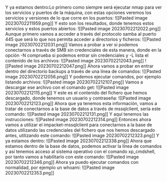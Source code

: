 Y ya estamos dentro:Lo primero como siempre será ejecutar nmap para ver los servicios y puertos de la máquina, con estas opciones veremos los servicios y versiones de lo que corre en los puertos:
![[Pasted image 20230702211959.png]]
Y esto son los resultados, donde tenemos estos servicios y estos puertos abiertos:
![[Pasted image 20230702212022.png]]
Aunque primero vamos a acceder a través del protocolo samba al puerto 445 que será lo que nos permita acceder a directorios y ficheros:
![[Pasted image 20230702212031.png]]
Vamos a probar a ver si podemos conectarnos a través de SMB sin credenciales de esta manera, donde en la opción -N comprueba si podemos entrar sin credenciales y -L lista el contenido de los archivos:
![[Pasted image 20230702212043.png]]
![[Pasted image 20230702212047.png]]
Ahora vamos a probar en entrar dentro del directorio backups a través de una línea de comandos:
![[Pasted image 20230702212056.png]]
Y podemos ejecutar comandos, por ejemplo listando archivos:
![[Pasted image 20230702212107.png]]
Vamos a descargar ese archivo con el comando get:
![[Pasted image 20230702212115.png]]
Y este es el contenido del fichero que hemos descargado, donde tenemos un usuario y contraseña:
![[Pasted image 20230702212123.png]]
Ahora que ya tenemos esta información, vamos a tratar de conectarnos a la base de datos a través de mssqlclient, sería este comando:
![[Pasted image 20230702212131.png]]
Y aquí tenemos las instrucciones:
![[Pasted image 20230702212314.png]]
Entonces ahora vamos a utilizar el impacket-mssqlclient para conectarnos a la base de datos utilizando las credenciales del fichero que nos hemos descargado antes, utilizando este comando:
![[Pasted image 20230702212323.png]]
Y ya estamos dentro:
![[Pasted image 20230702212338.png]]
Ahora que estamos dentro de la base de datos, podemos activar la línea de comandos y así tenemos acceso al sistema operativo con el comando xp_cmdshell, por tanto vamos a habilitarlo con este comando:
![[Pasted image 20230702212346.png]]
Ahora ya puedo ejecutar comandos con normalidad, por ejemplo un whoami:
![[Pasted image 20230702212353.png]]

